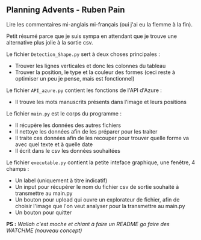 Planning Advents - Ruben Pain
-

Lire les commentaires mi-anglais mi-français (oui j'ai eu la flemme à la fin).

Petit résumé parce que je suis sympa en attendant 
que je trouve une alternative plus jolie à la sortie csv.

Le fichier `Detection_Shape.py` sert à deux choses principales :
 - Trouver les lignes verticales et donc les colonnes du tableau
 - Trouver la position, le type et la couleur des formes (ceci reste à 
 optimiser un peu je pense, mais est fonctionnel)

Le fichier `API_azure.py` contient les fonctions de l'API d'Azure :
 - Il trouve les mots manuscrits présents dans l'image et leurs positions

Le fichier `main.py` est le corps du programme :
 - Il récupère les données des autres fichiers
 - Il nettoye les données afin de les préparer pour les traiter
 - Il traite ces données afin de les recouper pour trouver quelle forme va avec quel texte et à quelle date
 - Il écrit dans le csv les données souhaitées
 
 Le fichier `executable.py` contient la petite inteface graphique, une fenêtre, 4 champs :
  - Un label (uniquement à titre indicatif)
  - Un input pour récupérer le nom du fichier csv de sortie souhaité à transmettre au main.py
  - Un bouton pour upload qui ouvre un explorateur de fichier, afin de choisir l'image que l'on veut analyser pour la transmettre au main.py 
  - Un bouton pour quitter
  
  **PS :**
  _Wallah c'est moche et chiant à faire un README go faire des WATCHME (nouveau concept)_